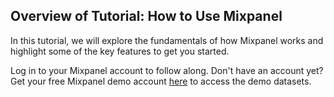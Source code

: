 ## Overview of Tutorial: How to Use Mixpanel
In this tutorial, we will explore the fundamentals of how Mixpanel works and highlight some of the key features to get you started. 

Log in to your Mixpanel account to follow along. Don't have an account yet? Get your free Mixpanel demo account [here](https://mixpanel.com/register/?next=%2Fproject%2F2195193%2Fview%2F139237%2Fapp%2Fdashboards%3Fshow-demo-dataset-modal%3Dtrue%23id%3D685944) to access the demo datasets.
